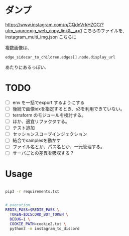 # ダンプ
https://www.instagram.com/p/CQdnVrkHZOC/?utm_source=ig_web_copy_link&__a=1 こちらのファイルを, instagram_multi_img.json こちらに

複数画像は、
```
edge_sidecar_to_children.edges[].node.display_url 
```
あたりにあるっぽい.

# TODO
- [ ] env を一括でexport するようにする
- [ ] 後続で画像idxを指定するとき、s3を利用できていない。
- [ ] terraform のモジュールを検討する。
- [ ] ほか、適宜リファクタする。
- [ ] テスト追加
- [ ] セッションスコープインジェクション
- [ ] 結合でsamplesを動かす
- [ ] ファイル名とか、パス名とか、一元管理する。
- [ ] サーバごとの差異を吸収する？

# Usage

```bash

pip3 -r requirements.txt


# execution
REDIS_PASS=$REDIS_PASS \
  TOKEN=$DISCORD_BOT_TOKEN \
  DEBUG=1 \
  COOKIE_PATH=cookie2.txt \
  python3 -m instagram_to_discord
```
